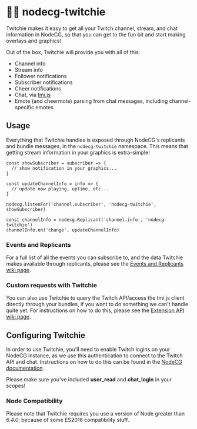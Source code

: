 # 🤖💜 nodecg-twitchie

Twitchie makes it easy to get all your Twitch channel, stream, and chat information in NodeCG, so that you can get to the fun bit and start making overlays and graphics!

Out of the box, Twitchie will provide you with all of this:

* Channel info
* Stream info
* Follower notifications
* Subscriber notifications
* Cheer notifications
* Chat, via [tmi.js](https://tmijs.org/)
* Emote (and cheermote) parsing from chat messages, including channel-specific emotes

## Usage

Everything that Twitchie handles is exposed through NodeCG's replicants and bundle messages, in the `nodecg-twitchie` namespace. This means that getting stream information in your graphics is extra-simple!

```
const showSubscriber = subscriber => {
  // show notification in your graphics...
}

const updateChannelInfo = info => {
  // update now playing, uptime, etc...
}

nodecg.listenFor('channel.subscriber', 'nodecg-twitchie', showSubscriber)

const channelInfo = nodecg.Replicant('channel.info', 'nodecg-twitchie')
channelInfo.on('change', updateChannelInfo)
```

### Events and Replicants

For a full list of all the events you can subscribe to, and the data Twitchie makes available through replicants, please see the [Events and Replicants wiki page](https://github.com/helloitsdan/nodecg-twitchie/wiki/Events-and-Replicants).

### Custom requests with Twitchie

You can also use Twitchie to query the Twitch API/access the tmi.js client directly through your bundles, if you want to do something we can't handle quite yet. For instructions on how to do this, please see the [Extension API wiki page](https://github.com/helloitsdan/nodecg-twitchie/wiki/Extension-API).

## Configuring Twitchie

In order to use Twitchie, you'll need to enable Twitch logins on your NodeCG instance, as we use this authentication to connect to the Twitch API and chat. Instructions on how to do this can be found in the [NodeCG documentation](http://nodecg.com/tutorial-nodecg-configuration.html).

Please make sure you've included **user_read** and **chat_login** in your scopes!

### Node Compatibility
Please note that Twitchie requires you use a version of Node greater than *6.4.0*, because of some ES2016 compatibility stuff.
